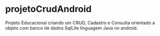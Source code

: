# projetoCrudAndroid
Projeto Educacional criando um CRUD, Cadastro e Consulta orientado a objeto com  banco de dados SqlLite  linguagem Java no android.
